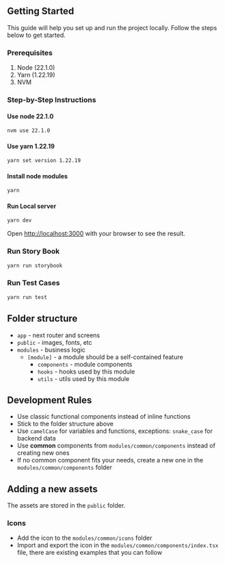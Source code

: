 ## Getting Started

This guide will help you set up and run the project locally. Follow the steps below to get started.

### Prerequisites

1. Node (22.1.0)
1. Yarn (1.22.19)
1. NVM

### Step-by-Step Instructions

#### Use node 22.1.0

```bash
nvm use 22.1.0
```

#### Use yarn 1.22.19

```bash
yarn set version 1.22.19
```

#### Install node modules

```bash
yarn
```

#### Run Local server

```bash
yarn dev
```

Open [http://localhost:3000](http://localhost:3000) with your browser to see the result.

### Run Story Book

```bash
yarn run storybook
```

### Run Test Cases

```bash
yarn run test
```

## Folder structure

- `app` - next router and screens
- `public` - images, fonts, etc
- `modules` - business logic
  - `[module]` - a module should be a self-contained feature
    - `components` - module components
    - `hooks` - hooks used by this module
    - `utils` - utils used by this module

## Development Rules

- Use classic functional components instead of inline functions
- Stick to the folder structure above
- Use `camelCase` for variables and functions, exceptions: `snake_case` for backend data
- Use **common** components from `modules/common/components` instead of creating new ones
- If no common component fits your needs, create a new one in the `modules/common/components` folder

## Adding a new assets

The assets are stored in the `public` folder.

### Icons

- Add the icon to the `modules/common/icons` folder
- Import and export the icon in the `modules/common/components/index.tsx` file, there are existing examples that you can follow

